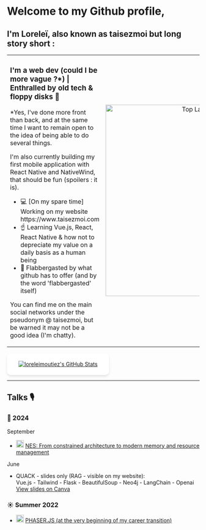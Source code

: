 # Welcome to my Github profile,

## I'm Loreleï, also known as taisezmoi but long story short :
<table>
  <tr>
    <td style="vertical-align: top; width: 50%;">
      <h3>I'm a web dev (could I be more vague ?*) | Enthralled by old tech & floppy disks 💾</h3>
      <p>*Yes, I've done more front than back, and at the same time I want to remain open to the idea of being able to do several things.</p>
      <p>I'm also currently building my first mobile application with React Native and NativeWind, that should be fun (spoilers : it is).</p>
      <ul>
        <li>💻 [On my spare time] Working on my website https://www.taisezmoi.com</li>
        <li>☝️ Learning Vue.js, React, React Native & how not to depreciate my value on a daily basis as a human being</li>
        <li>🩵 Flabbergasted by what github has to offer (and by the word 'flabbergasted' itself)</li>
      </ul>
      <p>You can find me on the main social networks under the pseudonym @ taisezmoi, but be warned it may not be a good idea (I'm chatty).</p>
    </td>
    <td style="text-align: center; width: 50%;">
      <img src="https://github-readme-stats.vercel.app/api/top-langs/?username=loreleimoutiez&theme=default&show_icons=true&hide_border=true&layout=compact" alt="Top Languages" width="500px" />
    </td>
  </tr>
</table>

<div style="width: 45%; background-color: white; border-radius: 10px; padding: 20px; box-shadow: 0px 4px 6px rgba(0, 0, 0, 0.1); display: flex; align-items: center; justify-content: center;">
  <a href="https://awesome-github-stats.azurewebsites.net/index.html??cardType=level&preferLogin=false">
    <img 
      alt="loreleimoutiez's GitHub Stats" 
      src="https://awesome-github-stats.azurewebsites.net/user-stats/loreleimoutiez?cardType=level&preferLogin=false" 
      style="max-width: 100%; height: auto;"
    />
  </a>
</div>

---

## Talks 🎙️

### 🩷 2024
September  
- <img src="https://upload.wikimedia.org/wikipedia/commons/4/42/YouTube_icon_%282013-2017%29.png" alt="YouTube" width="20"/> [NES: From constrained architecture to modern memory and resource management](https://www.youtube.com/watch?v=2J7KVqHGCUE&t)

June
- QUACK - slides only (RAG - visible on my website):<br>
Vue.js - Tailwind - Flask - BeautifulSoup - Neo4j - LangChain - Openai<br>
[View slides on Canva](https://www.canva.com/design/DAGHW2eweWE/Td2vPiZ7yZ0ReqoTQxx9zg/view?utm_content=DAGHW2eweWE&utm_campaign=designshare&utm_medium=link&utm_source=editor)

### ☀️ Summer 2022
- <img src="https://upload.wikimedia.org/wikipedia/commons/4/42/YouTube_icon_%282013-2017%29.png" alt="YouTube" width="20"/> [PHASER.JS (at the very beginning of my career transition)](https://www.youtube.com/watch?v=DI8RDEED3RA)
